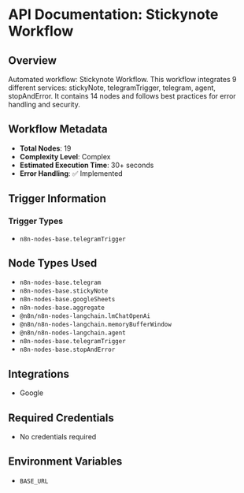 # API Documentation: Stickynote Workflow

## Overview
Automated workflow: Stickynote Workflow. This workflow integrates 9 different services: stickyNote, telegramTrigger, telegram, agent, stopAndError. It contains 14 nodes and follows best practices for error handling and security.

## Workflow Metadata
- **Total Nodes**: 19
- **Complexity Level**: Complex
- **Estimated Execution Time**: 30+ seconds
- **Error Handling**: ✅ Implemented

## Trigger Information
### Trigger Types
- `n8n-nodes-base.telegramTrigger`

## Node Types Used
- `n8n-nodes-base.telegram`
- `n8n-nodes-base.stickyNote`
- `n8n-nodes-base.googleSheets`
- `n8n-nodes-base.aggregate`
- `@n8n/n8n-nodes-langchain.lmChatOpenAi`
- `@n8n/n8n-nodes-langchain.memoryBufferWindow`
- `@n8n/n8n-nodes-langchain.agent`
- `n8n-nodes-base.telegramTrigger`
- `n8n-nodes-base.stopAndError`

## Integrations
- Google

## Required Credentials
- No credentials required

## Environment Variables
- `BASE_URL`
